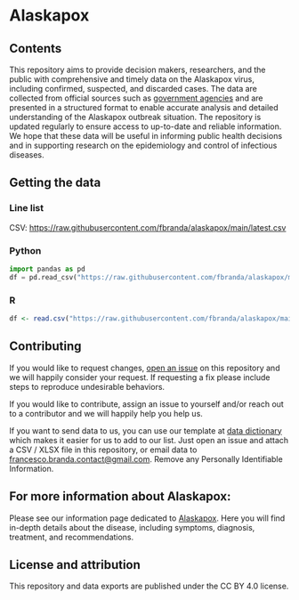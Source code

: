 # Alaskapox

## Contents

This repository aims to provide decision makers, researchers, and the public with comprehensive and timely data on the Alaskapox virus, including confirmed, suspected, and discarded cases. The data are collected from official sources such as [government agencies](https://health.alaska.gov/dph/Epi/id/Pages/Alaskapox.aspx) and are presented in a structured format to enable accurate analysis and detailed understanding of the Alaskapox outbreak situation. The repository is updated regularly to ensure access to up-to-date and reliable information. We hope that these data will be useful in informing public health decisions and in supporting research on the epidemiology and control of infectious diseases.

## Getting the data

### Line list 
CSV: https://raw.githubusercontent.com/fbranda/alaskapox/main/latest.csv  

### Python
```python
import pandas as pd
df = pd.read_csv("https://raw.githubusercontent.com/fbranda/alaskapox/main/latest.csv ")
```
### R
```r
df <- read.csv("https://raw.githubusercontent.com/fbranda/alaskapox/main/latest.csv")
```

## Contributing

If you would like to request changes, [open an issue](https://github.com/fbranda/alaskapox/issues/new) on this repository and we will happily consider your request. If requesting a fix please include steps to reproduce undesirable behaviors.

If you would like to contribute, assign an issue to yourself and/or reach out to a contributor and we will happily help you help us.

If you want to send data to us, you can use our template at [data dictionary](data_dictionary.yml) which makes
it easier for us to add to our list. Just open an issue and attach a CSV / XLSX file in this repository,
or email data to francesco.branda.contact@gmail.com. Remove any Personally Identifiable Information.

## For more information about Alaskapox:

Please see our information page dedicated to [Alaskapox](https://tinyurl.com/alaskapox). Here you will find in-depth details about the disease, including symptoms, diagnosis, treatment, and recommendations.

## License and attribution

This repository and data exports are published under the CC BY 4.0 license.
